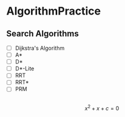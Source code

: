 # AlgorithmPractice


## Search Algorithms

- [ ] Dijkstra's Algorithm
- [ ] A*
- [ ] D* 
- [ ] D*-Lite
- [ ] RRT
- [ ] RRT*
- [ ] PRM 

## 

$$
x^2 + x + c = 0
$$
